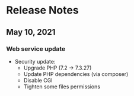 # Release Notes

## May 10, 2021

### Web service update
- Security update:
	- Upgrade PHP (7.2 -> 7.3.27)
	- Update PHP dependencies (via composer)
	- Disable CGI
	- Tighten some files permissions
